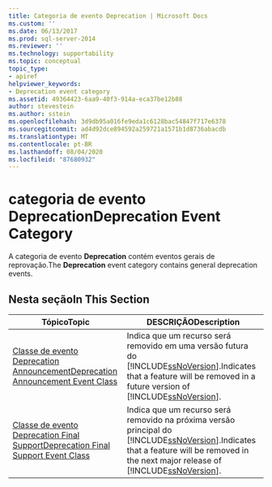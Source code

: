 ```yaml
---
title: Categoria de evento Deprecation | Microsoft Docs
ms.custom: ''
ms.date: 06/13/2017
ms.prod: sql-server-2014
ms.reviewer: ''
ms.technology: supportability
ms.topic: conceptual
topic_type:
- apiref
helpviewer_keywords:
- Deprecation event category
ms.assetid: 49364423-6aa9-40f3-914a-eca37be12b88
author: stevestein
ms.author: sstein
ms.openlocfilehash: 3d9db95a016fe9eda1c6128bac54847f717e6378
ms.sourcegitcommit: ad4d92dce894592a259721a1571b1d8736abacdb
ms.translationtype: MT
ms.contentlocale: pt-BR
ms.lasthandoff: 08/04/2020
ms.locfileid: "87680932"
---
```

# <a name="deprecation-event-category"></a><span data-ttu-id="eca71-102">categoria de evento Deprecation</span><span class="sxs-lookup"><span data-stu-id="eca71-102">Deprecation Event Category</span></span>
  <span data-ttu-id="eca71-103">A categoria de evento **Deprecation** contém eventos gerais de reprovação.</span><span class="sxs-lookup"><span data-stu-id="eca71-103">The **Deprecation** event category contains general deprecation events.</span></span>  
  
## <a name="in-this-section"></a><span data-ttu-id="eca71-104">Nesta seção</span><span class="sxs-lookup"><span data-stu-id="eca71-104">In This Section</span></span>  
  
|<span data-ttu-id="eca71-105">Tópico</span><span class="sxs-lookup"><span data-stu-id="eca71-105">Topic</span></span>|<span data-ttu-id="eca71-106">DESCRIÇÃO</span><span class="sxs-lookup"><span data-stu-id="eca71-106">Description</span></span>|  
|-----------|-----------------|  
|[<span data-ttu-id="eca71-107">Classe de evento Deprecation Announcement</span><span class="sxs-lookup"><span data-stu-id="eca71-107">Deprecation Announcement Event Class</span></span>](deprecation-announcement-event-class.md)|<span data-ttu-id="eca71-108">Indica que um recurso será removido em uma versão futura do [!INCLUDE[ssNoVersion](../../includes/ssnoversion-md.md)].</span><span class="sxs-lookup"><span data-stu-id="eca71-108">Indicates that a feature will be removed in a future version of [!INCLUDE[ssNoVersion](../../includes/ssnoversion-md.md)].</span></span>|  
|[<span data-ttu-id="eca71-109">Classe de evento Deprecation Final Support</span><span class="sxs-lookup"><span data-stu-id="eca71-109">Deprecation Final Support Event Class</span></span>](deprecation-final-support-event-class.md)|<span data-ttu-id="eca71-110">Indica que um recurso será removido na próxima versão principal do [!INCLUDE[ssNoVersion](../../includes/ssnoversion-md.md)].</span><span class="sxs-lookup"><span data-stu-id="eca71-110">Indicates that a feature will be removed in the next major release of [!INCLUDE[ssNoVersion](../../includes/ssnoversion-md.md)].</span></span>|  
  
  
